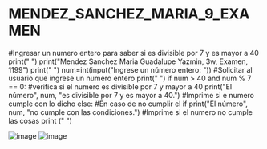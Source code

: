 # MENDEZ_SANCHEZ_MARIA_9_EXAMEN
#Ingresar un numero entero para saber si es divisible por 7 y es mayor a 40
print(" ")
print("Mendez Sanchez Maria Guadalupe Yazmin, 3w, Examen, 1199")
print(" ")
num=int(input("Ingrese un número entero: "))        #Solicitar al usuario que ingrese un numero entero
print(" ")
if num > 40 and num % 7 == 0:                       #verifica si el numero es divisible por 7 y mayor a 40
    print("El número", num, "es divisible por 7 y es mayor a 40.")  #Imprime si e numero cumple con lo dicho
else:                                                               #En caso de no cumplir el if
    print("El número", num, "no cumple con las condiciones.")       #Imprime si el numero no cumple las cosas
print (" ")

![image](https://github.com/user-attachments/assets/42223628-9879-49dc-a83e-91f125f5056e)
![image](https://github.com/user-attachments/assets/ed978fef-b46f-4716-a8ad-4e0e4fb35857)

